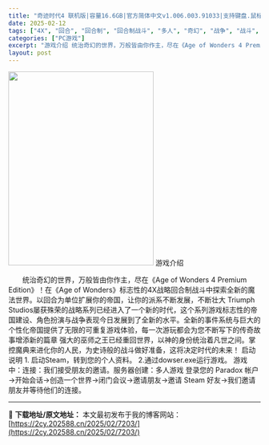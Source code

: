 ```yaml
---
title: "奇迹时代4 联机版|容量16.6GB|官方简体中文v1.006.003.91033|支持键盘.鼠标.手柄"
date: 2025-02-12
tags: ["4X", "回合", "回合制", "回合制战斗", "多人", "奇幻", "战争", "战斗", "战略", "魔法"]
categories: ["PC游戏"]
excerpt: "游戏介绍 统治奇幻的世界，万般皆由你作主，尽在《Age of Wonders 4 Premium Edition》！在《Age of Wonders》标志性的4X战略回合制战斗中探索全新的魔法世界。以回合为单位扩展你的帝国，让你的派系不断发展，不断壮大 Triumph Studios屡获殊荣的战略系&hellip;"
layout: post
---
```


<img class="aligncenter size-full wp-image-7512" src="https://2cy.202588.cn/wp-content/uploads/2025/02/2025021314512834.webp" alt="" width="290" height="387" />
游戏介绍
<p style="white-space: normal; text-indent: 2em; text-align: left;">统治奇幻的世界，万般皆由你作主，尽在《Age of Wonders 4 Premium Edition》！在《Age of Wonders》标志性的4X战略回合制战斗中探索全新的魔法世界。以回合为单位扩展你的帝国，让你的派系不断发展，不断壮大
Triumph Studios屡获殊荣的战略系列已经进入了一个新的时代，这个系列游戏标志性的帝国建设、角色扮演与战争表现今日发展到了全新的水平。全新的事件系统与巨大的个性化帝国提供了无限的可重复游戏体验，每一次游玩都会为您不断写下的传奇故事增添新的篇章
强大的巫师之王已经重回世界，以神的身份统治着凡世之间。掌控魔典来进化你的人民，为史诗般的战斗做好准备，这将决定时代的未来！
启动说明
1. 启动Steam，转到您的个人资料。
2.通过dowser.exe运行游戏。
游戏中：连接：我们接受朋友的邀请。服务器创建：多人游戏
登录您的 Paradox 帐户→开始会话→创造一个世界→闭门会议→邀请朋友→邀请 Steam 好友→我们邀请朋友并等待他们的连接。</p>

---
📖 **下载地址/原文地址：** 本文最初发布于我的博客网站：[https://2cy.202588.cn/2025/02/7203/](https://2cy.202588.cn/2025/02/7203/)
